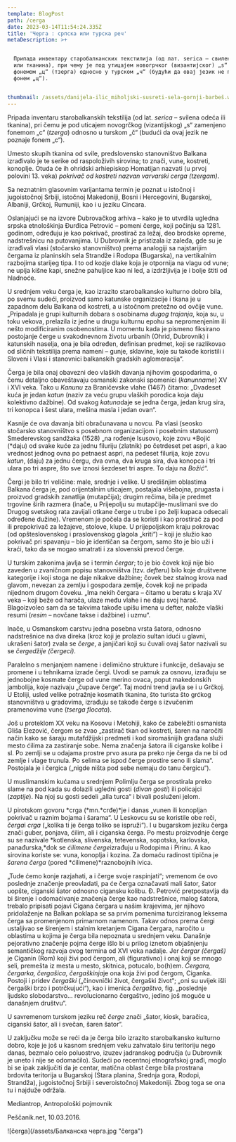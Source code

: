 ```yaml
---
template: BlogPost
path: /cerga
date: 2023-03-14T11:54:24.335Z
title: 'Черга : српска или турска реч'
metaDescription: >+


  Припада инвентару старобалканских текстилија (од лат. serica – свилена одећа
  или тканина), при чему је под утицајем новогрчког (византијског) „s“ замењено
  фонемом „ц“ (тзерга) односно у турском „ч“ (будући да овај језик не познаје
  фонем „ц“).


thumbnail: /assets/danijela-ilic_miholjski-susreti-sela-gornji-barbeš.webp
---
```

Pripada inventaru starobalkanskih tekstilija (od lat. *serica* – svilena odeća ili tkanina), pri čemu je pod uticajem novogrčkog (vizantijskog) „s“ zamenjeno fonemom „c“ (*tzerga*) odnosno u turskom „č“ (budući da ovaj jezik ne poznaje fonem „c“).

Umesto skupih tkanina od svile, predslovensko stanovništvo Balkana izrađivalo je te serike od raspoloživih sirovina; to znači, vune, kostreti, konoplje. Otuda će ih ohridski arhiepiskop Homatijan nazvati (u prvoj polovini 13. veka) *pokrivač od kostreti nazvan varvarski cerga (tzergam)*.

Sa neznatnim glasovnim varijantama termin je poznat u istočnoj i jugoistočnoj Srbiji, istočnoj Makedoniji, Bosni i Hercegovini, Bugarskoj, Albaniji, Grčkoj, Rumuniji, kao i u jeziku Cincara.

Oslanjajući se na izvore Dubrovačkog arhiva – kako je to utvrdila ugledna srpska etnološkinja Đurđica Petrović – pomeni čerge, koji počinju sa 1281. godinom, određuju je kao pokrivač, prostirač za ležaj, deo brodske opreme, nadstrešnicu na putovanjima. U Dubrovnik je pristizala iz zaleđa, gde su je izrađivali vlasi (stočarsko stanovništvo) prema analogiji sa najstarijim čergama iz planinskih sela Strandže i Rodopa (Bugarska), na vertikalnim razbojima starijeg tipa. I to od kozje dlake koja je otpornija na vlagu od vune; ne upija kišne kapi, snežne pahuljice kao ni led, a izdržljivija je i bolje štiti od hladnoće.

U srednjem veku čerga je, kao izrazito starobalkansko kulturno dobro bila, po svemu sudeći, proizvod samo katunske organizacije i tkana je u zapadnom delu Balkana od kostreti, a u istočnom pretežno od ovčije vune. „Pripadala je grupi kulturnih dobara s osobinama *dugog* *trajanja*, koja su, u toku vekova, prelazila iz jedne u drugu kulturnu epohu sa nepromenjenim ili nešto modificiranim osobenostima. U momentu kada je pismeno fiksirano postojanje čerge u svakodnevnom životu urbanih (Ohrid, Dubrovnik) i katunskih naselja, ona je bila određen, definisan predmet, koji se razlikovao od sličnih tekstilija prema nameni – gunje, sklavine, koje su takođe koristili i Sloveni i Vlasi i stanovnici balkanskih gradskih aglomeracija“.

Čerga je bila onaj obavezni deo vlaških davanja njihovim gospodarima, o čemu detaljno obaveštavaju osmanski zakonski spomenici (*kanunname*) XV i XVI veka. Tako u *Kanunu* za Braničevske vlahe (1467) čitamo: „Dvadeset kuća je jedan *katun* (naziv za veću grupu vlaških porodica koja daju kolektivno dažbine). Od svakog *katuna*daje se jedna čerga, jedan krug sira, tri konopca i šest ulara, mešina masla i jedan ovan“.

Kasnije će ova davanja biti obračunavana u novcu. Pa vlasi (seosko stočarsko stanovništvo s posebnom organizacijom i posebnim statusom) Smederevskog sandžaka (1528) „na rođenje Isusovo, koje zovu *Bojić (*daju) od svake kuće za jednu filuriju (zlatnik) po četrdeset pet aspri, a kao vrednost jednog ovna po petnaest aspri, na pedeset filurija, koje zovu *katun*, (daju) za jednu čergu, dva ovna, dva kruga sira, dva konopca i tri ulara po tri aspre, što sve iznosi šezdeset tri aspre. To daju na *Božić*“.

Čergi je bilo tri veličine: male, srednje i velike. U središnjim oblastima Balkana čerga je, pod orijentalnim uticajem, postajala višebojna, prugasta i proizvod gradskih zanatlija (mutapčija); drugim rečima, bila je predmet trgovine širih razmera (inače, u Prijepolju su mutapčije-muslimani sve do Drugog svetskog rata zavijali otkane čerge u trube i po želji kupaca odsecali određene dužine). Vremenom je počela da se koristi i kao prostirač za pod ili prepokrivač za ležajeve, stolove, klupe. U prijepoljskom kraju pokrovac (od opšteslovenskog i praslovenskog glagola „kriti“) – koji je služio kao pokrivač pri spavanju – bio je identičan sa čergom, samo što je bio uži i kraći, tako da se mogao smatrati i za slovenski prevod čerge.

U turskim zakonima javlja se i termin *čergar*; to je bio čovek koji nije bio zaveden u zvaničnom popisu stanovništva (tzv. *defteru*) bilo koje društvene kategorije i koji stoga ne daje nikakve dažbine; čovek bez stalnog krova nad glavom, nevezan za zemlju i gospodara zemlje, čovek koji ne pripada nijednom drugom čoveku. „Ima nekih čergara – čitamo u beratu s kraja XV veka – koji beže od harača, ulaze među vlahe i ne daju svoj harač. Blagoizvoleo sam da se takvima takođe upišu imena u defter, nalože vlaški resumi (*resim* – novčane takse i dažbine) i uzmu“.

Inače, u Osmanskom carstvu jedna posebna vrsta šatora, odnosno nadstrešnice na dva direka (kroz koji je prolazio sultan idući u glavni, ukrašeni šator) zvala se *čerge*, a janjičari koji su čuvali ovaj šator nazivali su se *čergedžije (čergeci)*.

Paralelno s menjanjem namene i delimično strukture i funkcije, dešavaju se promene i u tehnikama izrade čergi. Uvodi se pamuk za osnovu, izrađuju se jednobojne kosmate čerge od vune merino ovaca, poput makedonskih jambolija, koje nazivaju „čupave čerge“. Taj modni trend javlja se i u Grčkoj. U Etoliji, usled velike potražnje kosmatih tkanina, što turista što grćkog stanovništva u gradovima, izrađuju se takođe čerge s izvučenim pramenovima vune (*tserga flocata*).

Još u proteklom XX veku na Kosovu i Metohiji, kako će zabeležiti osmanista Gliša Elezović, čergom se zvao „zastirač tkan od kostreti, šaren na naročiti način kako se šaraju mutafdžijski predmeti i kod siromašnijih građana služi mesto ćilima za zastiranje sobe. Nema značenja šatora ili ciganske kolibe i sl. Po zemlji se u odajama prostre prvo asura pa preko nje čerga da ne bi od zemlje i vlage trunula. Po selima se ispod čerge prostire seno ili slama“. Postojala je i čergica („nigde ništa pod sebe nemaju do tanu čergicu“).

U muslimanskim kućama u srednjem Polimlju čerga se prostirala preko slame na pod kada su dolazili ugledni gosti (*divan* *gosti*) ili policajci (*zaptije*). Na njoj su gosti sedeli „alla turca“ i bivali posluženi jelom.

U pirotskom govoru *crga (*mn.*crđe)*je i danas „vunen ili konopljan pokrivač u raznim bojama i šarama“. U Leskovcu su se koristile obe reči, *čerga*i *crga* („kolika ti je čerga toliko se ispruži“). I u bugarskom jeziku čerga znači guber, ponjava, ćilim, ali i ciganska čerga. Po mestu proizvodnje čerge su se nazivale *kotlenska, slivenska, tetevenska, sopotska, karlovska, panađurska,*dok se *ćilimene čerge*izrađuju u Rodopima i Pirinu. A kao sirovina koriste se: vuna, konoplja i kozina. Za domaću radinost tipična je *šarena čerga* (pored *ćilimene)*raznobojnih ivica.

„Tude ćemo konje razjahati, a i čerge svoje raspinjati“; vremenom će ovo poslednje značenje preovladati, pa će čerga označavati mali šator, šator uopšte, ciganski šator odnosno cigansku kolibu. Đ. Petrović pretpostavlja da bi širenje i odomaćivanje značenja čerge kao nadstrešnice, malog šatora, trebalo pripisati pojavi Cigana čergara u našim krajevima, jer njihovo pridolaženje na Balkan poklapa se sa prvim pomenima turciziranog leksema čerga sa promenjenom primarnom namenom. Takav odnos prema čergi ustaljivao se širenjem i stalnim kretanjem Cigana čergara, naročito u oblastima u kojima je čerga bila nepoznata u srednjem veku. Današnje pejorativno značenje pojma čerge išlo bi u prilog iznetom objašnjenju semantičkog razvoja ovog termina od XVI veka nadalje. Jer *čergar (čergaš)* je Ciganin (Rom) koji živi pod čergom, ali (figurativno) i onaj koji se mnogo seli, premešta iz mesta u mesto, skitnica, potucalo, bo(h)em. *Čergara, čergarka, čergašica, čergaškinja*je ona koja živi pod čergom, Ciganka. Postoji i pridev *čergaški* („činovnički život, čergaški život“; „oni su uvijek išli čergaški brzo i potrčkujući“), kao i imenica *čergaštvo*, fig. „poslednje ljudsko slobodarstvo… revolucionarno čergaštvo, jedino još moguće u današnjem društvu“.

U savremenom turskom jeziku reč *čerge* znači „šator, kiosk, baračica, ciganski šator, ali i svečan, šaren šator“.

U zaključku može se reći da je čerga bilo izrazito starobalkansko kulturno dobro, koje je još u kasnom srednjem veku zahvatalo širu teritoriju nego danas, bezmalo celo poluostrvo, izuzev jadranskog područja (u Dubrovnik je uneto i nije se odomaćilo). Sudeći po recentnoj etnografskoj građi, moglo bi se ipak zaključiti da je centar, matična oblast čerge bila prostrana brdovita teritorija u Bugarskoj (Stara planina, Srednja gora, Rodopi, Strandža), jugoistočnoj Srbiji i severoistočnoj Makedoniji. Zbog toga se ona tu i najduže održala.

Mediantrop, Antropološki pojmovnik

Peščanik.net, 10.03.2016.

![čerga](/assets/Балканска черга.jpg "čerga")
